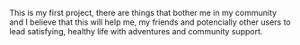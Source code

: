 This is my first project, there are things that bother me in my community and I believe that this will help me, my friends and potencially other users to lead satisfying, healthy life with adventures and community support.

